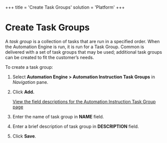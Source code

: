 +++
title = 'Create Task Groups'
solution = 'Platform'
+++

# Create Task Groups

A *task group* is a collection of tasks that are run in a specified
order. When the Automation Engine is run, it is run for a Task Group.
Common is delivered with a set of task groups that may be used;
additional task groups can be created to fit the customer’s needs.

To create a task group:

1.  Select **Automation Engine \> Automation Instruction Task Groups**
    in *Navigation* pane.

2.  Click **Add.**
    
    [View the field descriptions for the Automation Instruction Task
    Group page](../Page_Desc/Automation_Instruction_Task_Group.htm)

3.  Enter the name of task group in **NAME** field.

4.  Enter a brief description of task group in **DESCRIPTION** field.

5.  Click **Save<span style="font-weight: normal;">.</span>**
